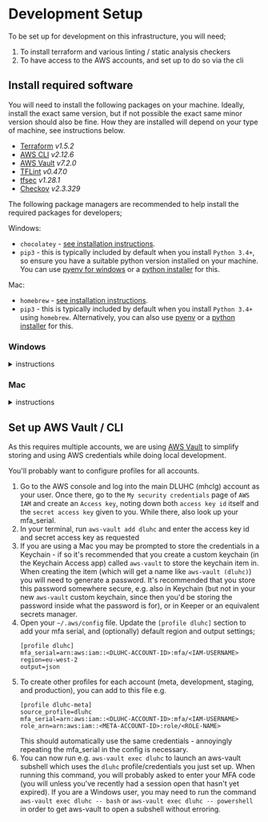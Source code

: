 # Development Setup

To be set up for development on this infrastructure, you will need;
1. To install terraform and various linting / static analysis checkers
1. To have access to the AWS accounts, and set up to do so via the cli

## Install required software

You will need to install the following packages on your machine. Ideally, install the exact same version, but if not 
possible the exact same minor version should also be fine. How they are installed will depend on your type of machine,
see instructions below.

- [Terraform](https://github.com/hashicorp/terraform) _v1.5.2_
- [AWS CLI](https://github.com/aws/aws-cli) _v2.12.6_
- [AWS Vault](https://github.com/99designs/aws-vault) _v7.2.0_
- [TFLint](https://github.com/terraform-linters/tflint) _v0.47.0_
- [tfsec](https://github.com/aquasecurity/tfsec) _v1.28.1_
- [Checkov](https://github.com/bridgecrewio/checkov) _v2.3.329_

The following package managers are recommended to help install the required packages for developers;

Windows:
- `chocolatey` - [see installation instructions](https://chocolatey.org/install#individual).
- `pip3` - this is typically included by default when you install `Python 3.4+`, so ensure you have a suitable python
version installed on your machine. You can use [pyenv for windows](https://github.com/pyenv-win/pyenv-win) or a
[python installer](https://www.python.org/downloads/windows/) for this.

Mac:
- `homebrew` - [see installation instructions](https://brew.sh/).
- `pip3` - this is typically included by default when you install `Python 3.4+` using `homebrew`. Alternatively, you 
  can also use [pyenv](https://github.com/pyenv/pyenv) or a [python installer](https://www.python.org/downloads/macos/)
  for this.

### Windows
<details>
<summary>instructions</summary>

<br>
Check if you have any of the packages already installed and which version by either:
- finding and opening the `chocolatey GUI` program.
- using the `choco list` or `choco list <packagename>` commands (package names can be found in the `install` commands
below).

If you don't have the package installed already, you can run the desired install command from the list below:
- `choco install terraform --version 1.5.2`
- `choco install awscli --version 2.12.6`
- `choco install aws-vault --version 7.2.0`
- `choco install tflint --version 0.47.0`
- `choco install tfsec --version 1.28.1`
- `pip3 install checkov==2.3.329` (Due to inconsistencies in Checkov between different package managers, you should 
  only install it using pip3.)

If it's already installed and is an older version, you can upgrade it using:
- `choco upgrade <packagename> --version x.y.z`

If it's newer and undesired or you need to do a clean install due to issues, you can `uninstall` first using:
- `choco uninstall <packagename> --version x.y.z` to remove the version.
- then run the desired `choco install` command from above.

If at any point you don't want to target a specific version / get the latest version, you can omit `--version x.y.z`
from the commands above.

</details>

### Mac
<details>
<summary>instructions</summary>

<br>
Check if you have any of the packages already installed and which version by using the command:
- `brew list --versions`

If you don't have the package installed already, you can run the desired install command from the list below:
- `brew install terraform@1.5.2`
- `brew install awscli@2.12.6`
- `brew install --cask aws-vault` (You are unable to easily specify the version of `aws-vault` to install using 
  `brew cask`, however the latest version should work fine. If you run into issues, you can try to ensure you install 
  _v7.2.0_ through `cask` by following the instructions on this [stack overflow post](https://stackoverflow.com/questions/58373704/homebrew-how-do-you-specify-a-version-using-brew-cask).)
- `brew install tflint@0.47.0`
- `brew install tfsec@1.28.1`
- `pip3 install checkov==2.3.329` (Due to inconsistencies in Checkov between different package managers, you should 
  only install it using `pip3`.)

If it's already installed and you want to uninstall any outdated versions, plus clear download caches, you can run the
following command:
- `brew cleanup <packagename>`

If it's newer and undesired or you need to do a clean install due to issues, you can `uninstall` first using:
- `brew uninstall <packagename>` or `brew remove <packagename>` to uninstall all versions of that package (add 
  `--cask` if the package was installed with `brew cask`).
- then run the desired `brew install` command from above.

If at any point you don't want to target a specific version / get the latest version, you can omit the `@x.y.z`
from the command.

</details>

## Set up AWS Vault / CLI

As this requires multiple accounts, we are using [AWS Vault](https://github.com/99designs/aws-vault) to simplify storing and using AWS credentials while doing local development.

You'll probably want to configure profiles for all accounts.

1. Go to the AWS console and log into the main DLUHC (mhclg) account as your user. Once there, go to the `My security credentials` page of `AWS IAM` and create an `Access key`, noting down both `access key id` itself and the `secret access key` given to you. While there, also look up your mfa_serial.
1. In your terminal, run `aws-vault add dluhc` and enter the access key id and secret access key as requested
1. If you are using a Mac you may be prompted to store the credentials in a Keychain - if so it's recommended that you create a custom keychain (in the Keychain Access app) called `aws-vault` to store the keychain item in. When creating the item (which will get a name like `aws-vault (dluhc)`) you will need to generate a password. It's recommended that you store this password somewhere secure, e.g. also in Keychain (but not in your new `aws-vault` custom keychain, since then you'd be storing the password inside what the password is for), or in Keeper or an equivalent secrets manager.
1. Open your `~/.aws/config` file. Update the `[profile dluhc]` section to add your mfa serial, and (optionally) default region and output settings;
    ```
    [profile dluhc]
    mfa_serial=arn:aws:iam::<DLUHC-ACCOUNT-ID>:mfa/<IAM-USERNAME>
    region=eu-west-2
    output=json
    ```
1. To create other profiles for each account (meta, development, staging, and production), you can add to this file e.g. 
    ```
    [profile dluhc-meta]
    source_profile=dluhc
    mfa_serial=arn:aws:iam::<DLUHC-ACCOUNT-ID>:mfa/<IAM-USERNAME>
    role_arn=arn:aws:iam::<META-ACCOUNT-ID>:role/<ROLE-NAME>
    ```
    This should automatically use the same credentials - annoyingly repeating the mfa_serial in the config is necessary.
1. You can now run e.g. `aws-vault exec dluhc` to launch an aws-vault subshell which uses the `dluhc` profile/credentials you just set up. When running this command, you will probably asked to enter your MFA code (you will unless you've recently had a session open that hasn't yet expired). If you are a Windows user, you may need to run the command `aws-vault exec dluhc -- bash` or `aws-vault exec dluhc -- powershell` in order to get aws-vault to open a subshell without erroring.